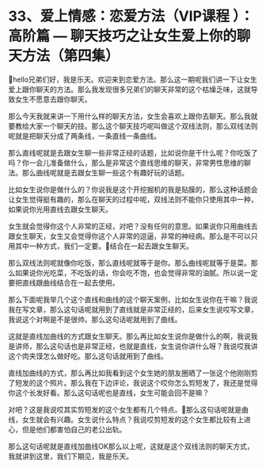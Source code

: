 # 33、爱上情感：恋爱方法（VIP课程 ）：高阶篇 — 聊天技巧之让女生爱上你的聊天方法（第四集）

🎼hello兄弟们好，我是乐天。欢迎来到恋爱方法。那么这一期呢我们讲一下让女生爱上跟你聊天的方法。那么我发现很多兄弟们的聊天非常的这个枯燥乏味，这就导致女生不愿意去跟你聊天。

那么今天我就来讲一下用什么样的聊天方法，女生会喜欢上跟你去聊天。那么我就要教给大家一个聊天的技。那么这个聊天技巧呢叫做这个双线法则，那么双线法则呢就是把聊天分成了两条线，一条直线一条曲线。

那么直线呢就是去跟女生聊一些非常正经的话题，比如说你是干什么呢？你吃饭了吗？你一会儿准备做什么，那么是非常这个直线思维的聊天，非常男性思维的聊法。那么曲线呢就是去跟女生聊一些这个有趣好玩的话题。

比如女生说你是做什么的？你说我是这个开挖掘机的我是贴膜的，那么这种话题会让女生觉得挺有趣的，那么在聊天的过程中呢，双线法则不能你只使用其中一种，如果说你光用直线去跟女生聊天。

女生就会觉得你这个人非常的正经，对吧？没有任何的意思。如果说你只用曲线去跟女生聊天，女生又会觉得你这个人非常的逗逼，非常的神经病。那么是不可以只用其中一种方式，我们一定要。🎼结合在一起去跟女生聊天。

那么双线法则呢就像你吃饭，那么直线呢就等于是你。那么曲线呢就等于是菜。那么如果说你光吃菜，不吃饭的话，你会吃不饱，也会觉得非常的油腻。所以说一定要把直线跟曲线结合在一起去使用。

那么下面呢我举几个这个直线和曲线的这个聊天案例，比如女生说你在干嘛？我说我在写文章，那么这句话呢就用到了直线就是非常正经的，后来女生说哎写文章，我说这个对啊是不是很帅。那么这句话呢就用到了曲线。

这就是直线加曲线的方式跟女生聊天。那么再比如女生说你是做什么的啊，我说我是讲师，那么这句话也是非常正经，也就是直线，女生说你讲什么呀？我说哎我讲这个肉夹馍怎么做好吃。那么这句话就用到了曲线。

直线加曲线的方式，那么再比如我看到这个女生她的朋友圈晒了一张这个他刚刚剪了短发的这个照片。那么我在下边评论，我说这个哎你怎么剪短发了，我还是觉得你这个长发好看。那么这句话呢也是直线，女生可能会回不是嘛？

对吧？这是我说哎其实剪短发的这个女生都有几个特点。🎼那么这句话呢就是曲线，女生就会有兴趣。女生说什么特点？我说哎剪短发的这个女生都比较有上进心，但是他们都害怕自己的老公出轨。

那么这句话呢就是直线加曲线OK那么以上呢，这就是这个双线法则的聊天方式，我就讲到这里，我们下期见，我是乐天。

